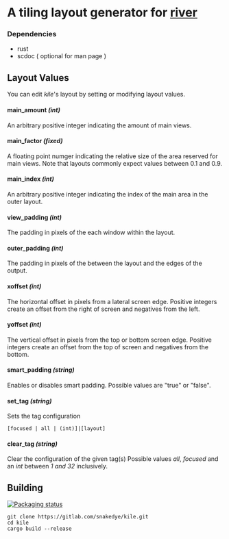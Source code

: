# A tiling layout generator for [river](https://github.com/ifreund/river)

### Dependencies
- rust
- scdoc ( optional for man page )

## Layout Values

You can edit *kile*'s layout by setting or modifying layout values.

#### main_amount _(int)_

An arbitrary positive integer indicating the amount of main views.

#### main_factor _(fixed)_

A floating point numger indicating the relative size of the area reserved for main views.
Note that layouts commonly expect values between 0.1 and 0.9.

#### main_index _(int)_

An arbitrary positive integer indicating the index of the main area in the outer layout.

#### view_padding _(int)_

The padding in pixels of the each window within the layout.

#### outer_padding _(int)_

The padding in pixels of the between the layout and the edges of the output.

#### xoffset _(int)_

The horizontal offset in pixels from a lateral screen edge.
Positive integers create an offset from 
the right of screen and negatives from the left.

#### yoffset _(int)_

The vertical offset in pixels from the top or bottom screen edge.
Positive integers create an offset from 
the top of screen and negatives from the bottom.

#### smart_padding _(string)_

Enables or disables smart padding.
Possible values are "true" or "false".

#### set_tag _(string)_

Sets the tag configuration
```
[focused | all | (int)]|[layout]
```

#### clear_tag _(string)_

Clear the configuration of the given tag(s)
Possible values *all*, *focused* and an _int_ between *1 and 32* inclusively.

## Building

[![Packaging status](https://repology.org/badge/vertical-allrepos/kile-wl.svg)](https://repology.org/project/kile-wl/versions)

```shell
git clone https://gitlab.com/snakedye/kile.git
cd kile
cargo build --release
```
